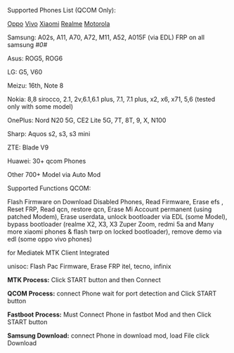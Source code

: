 Supported Phones List (QCOM Only):

<a href="https://romprovider.com/oppo-supported-model-functions/">Oppo</a>
<a href="https://romprovider.com/vivo-supported-model-functions/">Vivo</a>
<a href="https://romprovider.com/xiaomi-supported-model-functions/">Xiaomi</a>
<a href="https://romprovider.com/realme-supported-model-functions/">Realme</a>
<a href="https://github.com/jeck24India/Motorola-unbrick-tool">Motorola</a>

Samsung: A02s, A11, A70, A72, M11, A52, A015F (via EDL) FRP on all samsung *#0#*

Asus: ROG5, ROG6

LG: G5, V60

Meizu: 16th, Note 8

Nokia: 8,8 sirocco, 2.1, 2v,6.1,6.1 plus, 7.1, 7.1 plus, x2, x6, x71, 5,6 (tested only with some model)

OnePlus: Nord N20 5G, CE2 Lite 5G, 7T, 8T, 9, X, N100

Sharp: Aquos s2, s3, s3 mini

ZTE: Blade V9

Huawei: 30+ qcom Phones

Other 700+ Model via Auto Mod

Supported Functions QCOM:

Flash Firmware on Download Disabled Phones, Read Firmware, Erase efs , Reset FRP, Read qcn, restore qcn, Erase Mi Account permanent (using patched Modem), Erase userdata, unlock bootloader via EDL (some Model), bypass bootloader (realme X2, X3, X3 Zuper Zoom, redmi 5a and Many more xiaomi phones & flash twrp on locked bootloader), remove demo via edl (some oppo vivo phones)

for Mediatek MTK Client Integrated

unisoc:
Flash Pac Firmware, Erase FRP itel, tecno, infinix

**MTK Process:**
Click START button and then Connect

**QCOM Process:**
connect Phone wait for port detection and Click START button

**Fastboot Process:**
Must Connect Phone in fastbot Mod and then Click START button

**Samsung Download:**
connect Phone in download mod, load File click Download
